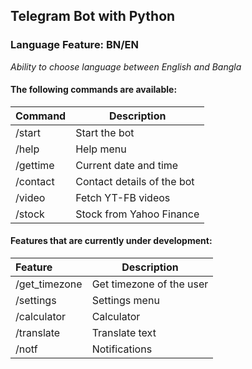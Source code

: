 ## Telegram Bot with Python

### Language Feature: BN/EN
*Ability to choose language between English and Bangla*

#### The following commands are available:
| Command | Description |
|:-------|-----------|
| /start | Start the bot |
| /help | Help menu |
| /gettime | Current date and time |
| /contact | Contact details of the bot |
| /video | Fetch YT-FB videos |
| /stock | Stock from Yahoo Finance |

#### Features that are currently under development:
| Feature | Description |
|:-------|-----------|
| /get_timezone | Get timezone of the user |
| /settings | Settings menu |
| /calculator | Calculator |
| /translate | Translate text |
| /notf | Notifications |
